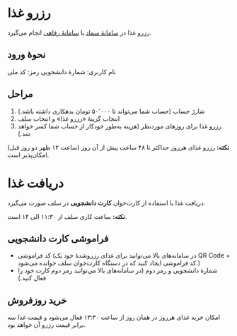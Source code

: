 # رزرو غذا
رزرو غذا در [سامانهٔ سماد](https://samad.app/) یا [سامانهٔ رفاهی](https://refahi.kntu.ac.ir/) انجام می‌گیرد.
## نحوهٔ ورود
نام کاربری: شمارهٔ دانشجویی
رمز: کد ملی

## مراحل
1. شارژ حساب (حساب شما می‌تواند تا ۵۰٬۰۰۰ تومان بدهکاری داشته باشد.)
2. انتخاب گزینهٔ «رزرو غذا» و انتخاب سلف
3. رزرو غذا برای روزهای موردنظر (هزینه به‌طور خودکار از حساب شما کسر خواهد شد.)

**نکته:** رزرو غذای هرروز حداکثر تا ۴۸ ساعت پیش از آن روز (ساعت ۱۲ ظهر دو روز قبل) امکان‌پذیر است.

# دریافت غذا
دریافت غذا با استفاده از کارت‌خوان **کارت دانشجویی** در سلف صورت می‌گیرد.

**نکته:** ساعت کاری سلف از ۱۱:۳۰ الی ۱۴ است.
## فراموشی کارت دانشجویی
- کد فراموشی (در سامانه‌های بالا می‌توانید برای غذای رزروشدهٔ خود یک QR Code + کد فراموشی ایجاد کنید که در دستگاه کارت‌خوان سلف خوانده می‌شود.)
- شمارهٔ دانشجویی و رمز دوم (در سامانه‌های بالا می‌توانید رمز دوم کارت خود را فعال کنید.)

## خرید روزفروش
امکان خرید غذای هرروز در همان روز از ساعت ۱۳:۳۰ فعال می‌شود و قیمت غذا سه برابر قیمت رزرو آن خواهد بود.